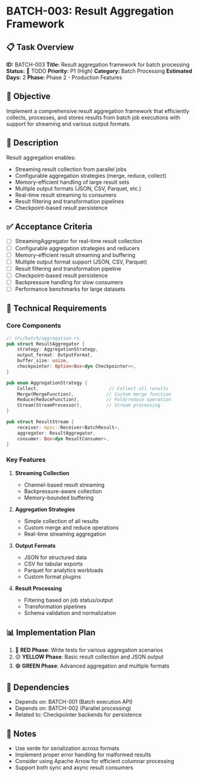 # BATCH-003: Result Aggregation Framework

## 📋 Task Overview
**ID:** BATCH-003
**Title:** Result aggregation framework for batch processing
**Status:** 🔴 TODO
**Priority:** P1 (High)
**Category:** Batch Processing
**Estimated Days:** 2
**Phase:** Phase 2 - Production Features

## 🎯 Objective
Implement a comprehensive result aggregation framework that efficiently collects, processes, and stores results from batch job executions with support for streaming and various output formats.

## 📝 Description
Result aggregation enables:
- Streaming result collection from parallel jobs
- Configurable aggregation strategies (merge, reduce, collect)
- Memory-efficient handling of large result sets
- Multiple output formats (JSON, CSV, Parquet, etc.)
- Real-time result streaming to consumers
- Result filtering and transformation pipelines
- Checkpoint-based result persistence

## ✅ Acceptance Criteria
- [ ] StreamingAggregator for real-time result collection
- [ ] Configurable aggregation strategies and reducers
- [ ] Memory-efficient result streaming and buffering
- [ ] Multiple output format support (JSON, CSV, Parquet)
- [ ] Result filtering and transformation pipeline
- [ ] Checkpoint-based result persistence
- [ ] Backpressure handling for slow consumers
- [ ] Performance benchmarks for large datasets

## 🔧 Technical Requirements

### Core Components
```rust
// src/batch/aggregation.rs
pub struct ResultAggregator {
    strategy: AggregationStrategy,
    output_format: OutputFormat,
    buffer_size: usize,
    checkpointer: Option<Box<dyn Checkpointer>>,
}

pub enum AggregationStrategy {
    Collect,                          // Collect all results
    Merge(MergeFunction),            // Custom merge function
    Reduce(ReduceFunction),          // Fold/reduce operation
    Stream(StreamProcessor),         // Stream processing
}

pub struct ResultStream {
    receiver: mpsc::Receiver<BatchResult>,
    aggregator: ResultAggregator,
    consumer: Box<dyn ResultConsumer>,
}
```

### Key Features
1. **Streaming Collection**
   - Channel-based result streaming
   - Backpressure-aware collection
   - Memory-bounded buffering

2. **Aggregation Strategies**
   - Simple collection of all results
   - Custom merge and reduce operations
   - Real-time streaming aggregation

3. **Output Formats**
   - JSON for structured data
   - CSV for tabular exports
   - Parquet for analytics workloads
   - Custom format plugins

4. **Result Processing**
   - Filtering based on job status/output
   - Transformation pipelines
   - Schema validation and normalization

## 📊 Implementation Plan
1. 🔴 **RED Phase**: Write tests for various aggregation scenarios
2. 🟡 **YELLOW Phase**: Basic result collection and JSON output
3. 🟢 **GREEN Phase**: Advanced aggregation and multiple formats

## 🔗 Dependencies
- Depends on: BATCH-001 (Batch execution API)
- Depends on: BATCH-002 (Parallel processing)
- Related to: Checkpointer backends for persistence

## 📝 Notes
- Use serde for serialization across formats
- Implement proper error handling for malformed results
- Consider using Apache Arrow for efficient columnar processing
- Support both sync and async result consumers